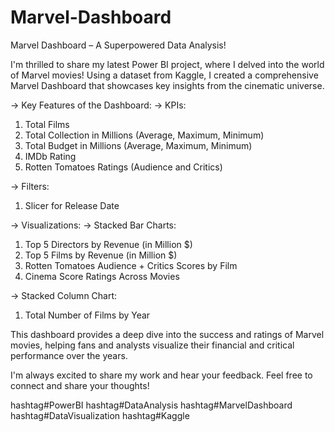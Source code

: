 # Marvel-Dashboard

Marvel Dashboard – A Superpowered Data Analysis! 

I'm thrilled to share my latest Power BI project, where I delved into the world of Marvel movies! Using a dataset from Kaggle, I created a comprehensive Marvel Dashboard that showcases key insights from the cinematic universe.

-> Key Features of the Dashboard:
-> KPIs:
1. Total Films
2. Total Collection in Millions (Average, Maximum, Minimum)
3. Total Budget in Millions (Average, Maximum, Minimum)
4. IMDb Rating
5. Rotten Tomatoes Ratings (Audience and Critics)

-> Filters:
1. Slicer for Release Date

-> Visualizations:
-> Stacked Bar Charts:
1. Top 5 Directors by Revenue (in Million $)
2. Top 5 Films by Revenue (in Million $)
3. Rotten Tomatoes Audience + Critics Scores by Film
4. Cinema Score Ratings Across Movies

-> Stacked Column Chart:
1. Total Number of Films by Year

This dashboard provides a deep dive into the success and ratings of Marvel movies, helping fans and analysts visualize their financial and critical performance over the years.

I'm always excited to share my work and hear your feedback. Feel free to connect and share your thoughts!

hashtag#PowerBI hashtag#DataAnalysis hashtag#MarvelDashboard hashtag#DataVisualization hashtag#Kaggle

